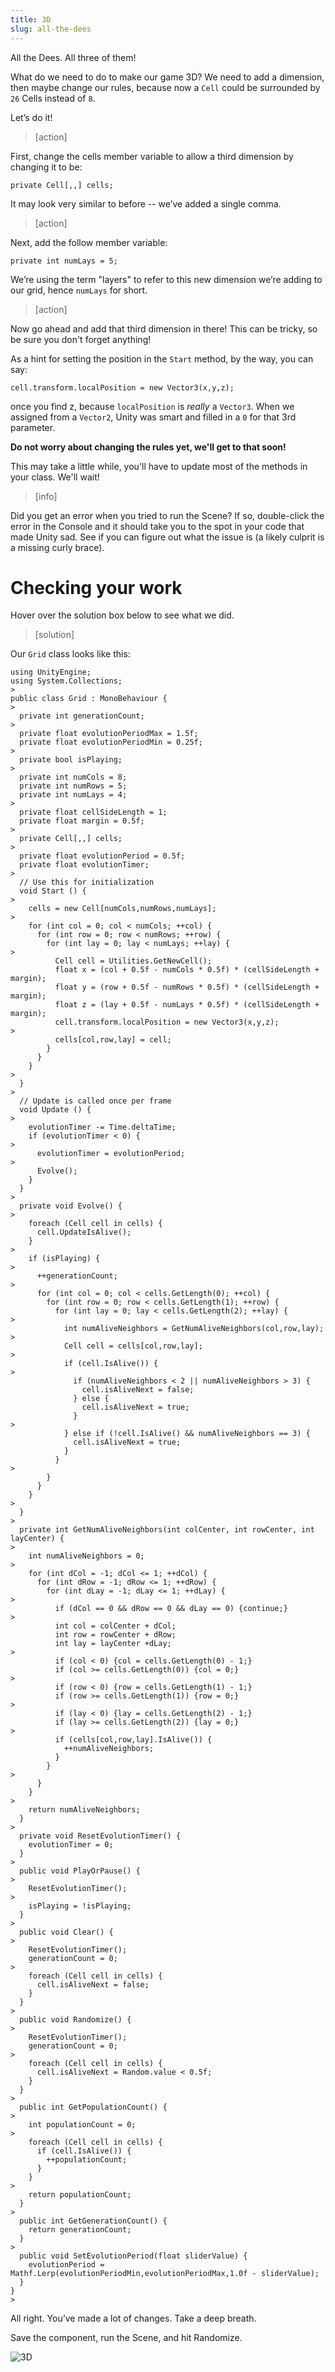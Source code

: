 ```yaml
---
title: 3D
slug: all-the-dees
---
```


All the Dees. All three of them!

What do we need to do to make our game 3D?  We need to add a dimension, then maybe change our rules, because now a `Cell` could be surrounded by `26` Cells instead of `8`.

Let’s do it!

> [action]
>
First, change the cells member variable to allow a third dimension by
changing it to be:
>
```
private Cell[,,] cells;
```

It may look very similar to before -- we’ve added a single comma.

> [action]
>
Next, add the follow member variable:
>
```
private int numLays = 5;
```

We’re using the term "layers" to refer to this new dimension we’re adding to our grid, hence `numLays` for short.

> [action]
>
Now go ahead and add that third dimension in there!  This can be tricky, so be sure you don't forget anything!
>
As a hint for setting the position in the `Start` method, by the way, you can say:
>
```
cell.transform.localPosition = new Vector3(x,y,z);
```
>
once you find z, because `localPosition` is _really_ a `Vector3`. When we assigned from a `Vector2`, Unity was smart and filled in a `0` for that 3rd parameter.
>
**Do not worry about changing the rules yet, we'll get to that soon!**

This may take a little while, you'll have to update most of the methods in your class. We'll wait!

> [info]
>
Did you get an error when you tried to run the Scene? If so, double-click the error in the Console and it should take you to the spot in your code that made Unity sad. See if you can figure out what the issue is (a likely culprit is a missing curly brace).

# Checking your work

Hover over the solution box below to see what we did.

> [solution]
>
Our `Grid` class looks like this:
>
```
using UnityEngine;
using System.Collections;
>
public class Grid : MonoBehaviour {
>
  private int generationCount;
>
  private float evolutionPeriodMax = 1.5f;
  private float evolutionPeriodMin = 0.25f;
>
  private bool isPlaying;
>
  private int numCols = 8;
  private int numRows = 5;
  private int numLays = 4;
>
  private float cellSideLength = 1;
  private float margin = 0.5f;
>
  private Cell[,,] cells;
>
  private float evolutionPeriod = 0.5f;
  private float evolutionTimer;
>
  // Use this for initialization
  void Start () {
>
    cells = new Cell[numCols,numRows,numLays];
>
    for (int col = 0; col < numCols; ++col) {
      for (int row = 0; row < numRows; ++row) {
        for (int lay = 0; lay < numLays; ++lay) {
>
          Cell cell = Utilities.GetNewCell();
          float x = (col + 0.5f - numCols * 0.5f) * (cellSideLength + margin);
          float y = (row + 0.5f - numRows * 0.5f) * (cellSideLength + margin);
          float z = (lay + 0.5f - numLays * 0.5f) * (cellSideLength + margin);
          cell.transform.localPosition = new Vector3(x,y,z);
>
          cells[col,row,lay] = cell;
        }
      }
    }
>
  }
>
  // Update is called once per frame
  void Update () {
>
    evolutionTimer -= Time.deltaTime;
    if (evolutionTimer < 0) {
>
      evolutionTimer = evolutionPeriod;
>
      Evolve();
    }
  }
>
  private void Evolve() {
>
    foreach (Cell cell in cells) {
      cell.UpdateIsAlive();
    }
>
    if (isPlaying) {
>
      ++generationCount;
>
      for (int col = 0; col < cells.GetLength(0); ++col) {
        for (int row = 0; row < cells.GetLength(1); ++row) {
          for (int lay = 0; lay < cells.GetLength(2); ++lay) {
>
            int numAliveNeighbors = GetNumAliveNeighbors(col,row,lay);
>
            Cell cell = cells[col,row,lay];
>
            if (cell.IsAlive()) {
>
              if (numAliveNeighbors < 2 || numAliveNeighbors > 3) {
                cell.isAliveNext = false;
              } else {
                cell.isAliveNext = true;
              }
>
            } else if (!cell.IsAlive() && numAliveNeighbors == 3) {
              cell.isAliveNext = true;
            }
          }
>
        }
      }
    }
>
  }
>
  private int GetNumAliveNeighbors(int colCenter, int rowCenter, int layCenter) {
>
    int numAliveNeighbors = 0;
>
    for (int dCol = -1; dCol <= 1; ++dCol) {
      for (int dRow = -1; dRow <= 1; ++dRow) {
        for (int dLay = -1; dLay <= 1; ++dLay) {
>
          if (dCol == 0 && dRow == 0 && dLay == 0) {continue;}
>
          int col = colCenter + dCol;
          int row = rowCenter + dRow;
          int lay = layCenter +dLay;
>
          if (col < 0) {col = cells.GetLength(0) - 1;}
          if (col >= cells.GetLength(0)) {col = 0;}
>
          if (row < 0) {row = cells.GetLength(1) - 1;}
          if (row >= cells.GetLength(1)) {row = 0;}
>
          if (lay < 0) {lay = cells.GetLength(2) - 1;}
          if (lay >= cells.GetLength(2)) {lay = 0;}
>
          if (cells[col,row,lay].IsAlive()) {
            ++numAliveNeighbors;
          }
        }
>
      }
    }
>
    return numAliveNeighbors;
  }
>
  private void ResetEvolutionTimer() {
    evolutionTimer = 0;
  }
>
  public void PlayOrPause() {
>
    ResetEvolutionTimer();
>
    isPlaying = !isPlaying;
  }
>
  public void Clear() {
>
    ResetEvolutionTimer();
    generationCount = 0;
>
    foreach (Cell cell in cells) {
      cell.isAliveNext = false;
    }
  }
>
  public void Randomize() {
>
    ResetEvolutionTimer();
    generationCount = 0;
>
    foreach (Cell cell in cells) {
      cell.isAliveNext = Random.value < 0.5f;
    }
  }
>
  public int GetPopulationCount() {
>
    int populationCount = 0;
>
    foreach (Cell cell in cells) {
      if (cell.IsAlive()) {
        ++populationCount;
      }
    }
>
    return populationCount;
  }
>
  public int GetGenerationCount() {
    return generationCount;
  }
>
  public void SetEvolutionPeriod(float sliderValue) {
    evolutionPeriod = Mathf.Lerp(evolutionPeriodMin,evolutionPeriodMax,1.0f - sliderValue);
  }
}
>
```

All right. You’ve made a lot of changes. Take a deep breath.

Save the component, run the Scene, and hit Randomize.

![3D](../media/image52.png)
